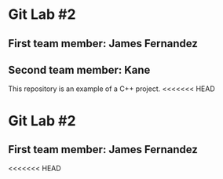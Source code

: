 # Git Lab #2
## First team member: James Fernandez
## Second team member: Kane
This repository is an example of a C++ project.
<<<<<<< HEAD
# Git Lab #2
## First team member: James Fernandez

<<<<<<< HEAD